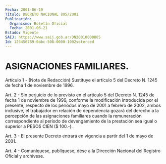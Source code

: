 ```yaml
---
Fecha: 2001-06-19
Título: DECRETO NACIONAL 805/2001
Publicación:
  Organismo: Boletín Oficial
  Fecha: 2001-06-21
Estado: Vigente
SAIJ: https://www.saij.gob.ar/DN20010000805
Id: 123456789-0abc-508-0000-1002soterced
---
```

# ASIGNACIONES FAMILIARES.

<a id="1"></a>
Artículo 1 -  (Nota de Redacción) Sustituye el artículo 5 del Decreto N. 1245 de fecha 1 de noviembre de 1996.

<a id="2"></a>
Art. 2 - Sin  perjuicio  de  lo  previsto  en  el artículo 5 del Decreto  N.  1245  de fecha 1 de noviembre de 1996,  conforme  la modificación introducida por el presente, respecto de los períodos mayo de 2001 a febrero  de 2002, ambos inclusive, el trabajador en relación de dependencia gozará  del derecho a la percepción de las asignaciones familiares cuando la remuneración correspondiente al período de devengamiento de la prestación  sea  igual o superior a PESOS CIEN ($ 100.-).

<a id="3"></a>
Art. 3 - El presente Decreto entrará en vigencia  a partir del 1 de mayo de 2001.

<a id="4"></a>
Art.  4 - Comuníquese, publíquese, dése a la Dirección Nacional del Registro Oficial y archívese.